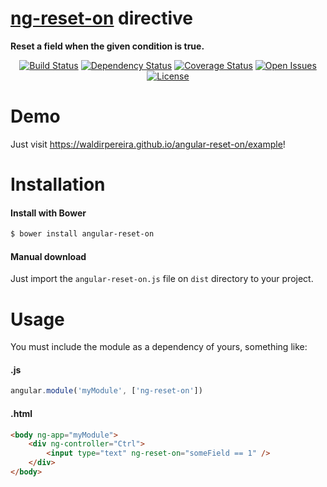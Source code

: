 <p align="center">
    <h1><a href="https://github.com/waldirpereira/angular-reset-on">ng-reset-on</a> directive</h1>
    <strong>Reset a field when the given condition is true.</strong>
</p>


<p align="center">
    <a href="https://travis-ci.org/waldirpereira/angular-reset-on.svg"><img src="https://travis-ci.org/waldirpereira/angular-reset-on.svg?branch=master"
      alt="Build Status"></a>
    <a href='https://www.versioneye.com/user/projects/582f2dcfc8dd3300448f9ec5'><img src='https://www.versioneye.com/user/projects/582f2dcfc8dd3300448f9ec5/badge.svg?style=flat' 
      alt="Dependency Status" /></a>
    <a href='https://coveralls.io/github/waldirpereira/angular-reset-on?branch=master'><img src='https://coveralls.io/repos/github/waldirpereira/angular-reset-on/badge.svg?branch=master' 
      alt='Coverage Status' /></a>
    <a href="https://github.com/waldirpereira/angular-reset-on/issues"><img src="https://img.shields.io/github/issues/waldirpereira/angular-reset-on.svg"
      alt="Open Issues"></a>
    <a href="https://raw.githubusercontent.com/waldirpereira/angular-reset-on/master/LICENSE.md"><img src="https://img.shields.io/github/license/waldirpereira/angular-reset-on.svg"
      alt="License"></a>
</p>

# Demo

Just visit https://waldirpereira.github.io/angular-reset-on/example!

# Installation

#### Install with Bower
```sh
$ bower install angular-reset-on
```

#### Manual download

Just import the `angular-reset-on.js` file on `dist` directory to your project.

# Usage

You must include the module as a dependency of yours, something like:

#### .js
```Javascript
angular.module('myModule', ['ng-reset-on'])
```

#### .html
```HTML
<body ng-app="myModule">
    <div ng-controller="Ctrl">
        <input type="text" ng-reset-on="someField == 1" />
    </div>
</body>
```
